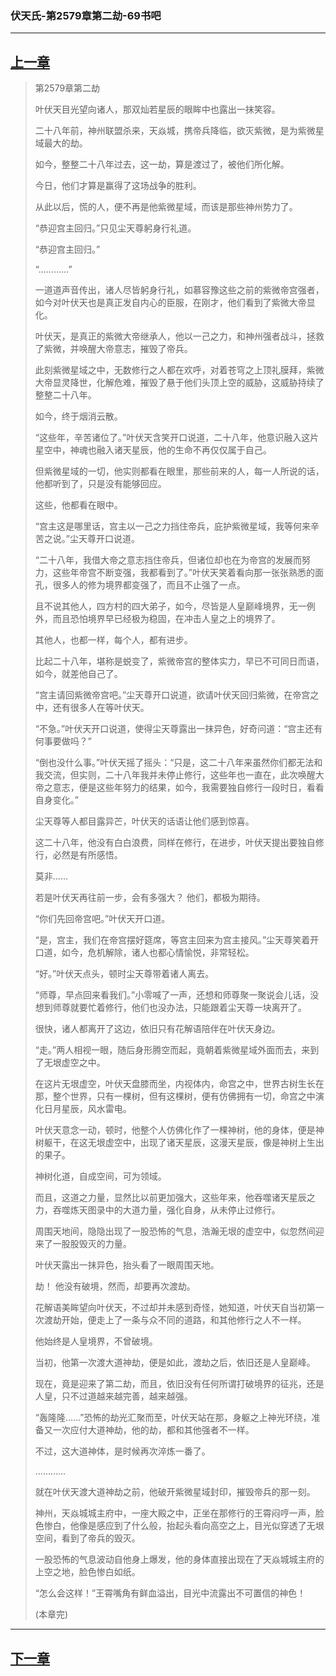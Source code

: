 ### 伏天氏-第2579章第二劫-69书吧

--------
[上一章](./71ac5da6e2a79ef8b320b37204cfe507.md)
--------


>
>
>
>第2579章第二劫
>
>叶伏天目光望向诸人，那双灿若星辰的眼眸中也露出一抹笑容。
>
>二十八年前，神州联盟杀来，天焱城，携帝兵降临，欲灭紫微，是为紫微星域最大的劫。
>
>如今，整整二十八年过去，这一劫，算是渡过了，被他们所化解。
>
>今日，他们才算是赢得了这场战争的胜利。
>
>从此以后，慌的人，便不再是他紫微星域，而该是那些神州势力了。
>
>“恭迎宫主回归。”只见尘天尊躬身行礼道。
>
>“恭迎宫主回归。”
>
>“…………”
>
>一道道声音传出，诸人尽皆躬身行礼，如慕容豫这些之前的紫微帝宫强者，如今对叶伏天也是真正发自内心的臣服，在刚才，他们看到了紫微大帝显化。
>
>叶伏天，是真正的紫微大帝继承人，他以一己之力，和神州强者战斗，拯救了紫微，并唤醒大帝意志，摧毁了帝兵。
>
>此刻紫微星域之中，无数修行之人都在欢呼，对着苍穹之上顶礼膜拜，紫微大帝显灵降世，化解危难，摧毁了悬于他们头顶上空的威胁，这威胁持续了整整二十八年。
>
>如今，终于烟消云散。
>
>“这些年，辛苦诸位了。”叶伏天含笑开口说道，二十八年，他意识融入这片星空中，神魂也融入诸天星辰，他的生命不再仅仅属于自己。
>
>但紫微星域的一切，他实则都看在眼里，那些前来的人，每一人所说的话，他都听到了，只是没有能够回应。
>
>这些，他都看在眼中。
>
>“宫主这是哪里话，宫主以一己之力挡住帝兵，庇护紫微星域，我等何来辛苦之说。”尘天尊开口说道。
>
>“二十八年，我借大帝之意志挡住帝兵，但诸位却也在为帝宫的发展而努力，这些年帝宫不断变强，我都看到了。”叶伏天笑着看向那一张张熟悉的面孔，很多人的修为境界都变强了，而且不止强了一点。
>
>且不说其他人，四方村的四大弟子，如今，尽皆是人皇巅峰境界，无一例外，而且恐怕境界早已经极为稳固，在冲击人皇之上的境界了。
>
>其他人，也都一样，每个人，都有进步。
>
>比起二十八年，堪称是蜕变了，紫微帝宫的整体实力，早已不可同日而语，如今，就差他自己了。
>
>“宫主请回紫微帝宫吧。”尘天尊开口说道，欲请叶伏天回归紫微，在帝宫之中，还有很多人在等叶伏天。
>
>“不急。”叶伏天开口说道，使得尘天尊露出一抹异色，好奇问道：“宫主还有何事要做吗？”
>
>“倒也没什么事。”叶伏天摇了摇头：“只是，这二十八年来虽然你们都无法和我交流，但实则，二十八年我并未停止修行，这些年也一直在，此次唤醒大帝之意志，便是这些年努力的结果，如今，我需要独自修行一段时日，看看自身变化。”
>
>尘天尊等人都目露异芒，叶伏天的话语让他们感到惊喜。
>
>这二十八年，他没有白白浪费，同样在修行，在进步，叶伏天提出要独自修行，必然是有所感悟。
>
>莫非……
>
>若是叶伏天再往前一步，会有多强大？
>他们，都极为期待。
>
>“你们先回帝宫吧。”叶伏天开口道。
>
>“是，宫主，我们在帝宫摆好筵席，等宫主回来为宫主接风。”尘天尊笑着开口道，如今，危机解除，诸人也都心情愉悦，非常轻松。
>
>“好。”叶伏天点头，顿时尘天尊带着诸人离去。
>
>“师尊，早点回来看我们。”小零喊了一声，还想和师尊聚一聚说会儿话，没想到师尊就要忙着修行，他们也没办法，只能跟着尘天尊一块离开了。
>
>很快，诸人都离开了这边，依旧只有花解语陪伴在叶伏天身边。
>
>“走。”两人相视一眼，随后身形腾空而起，竟朝着紫微星域外面而去，来到了无垠虚空之中。
>
>在这片无垠虚空，叶伏天盘膝而坐，内视体内，命宫之中，世界古树生长在那，整个世界，只有一棵树，但有这棵树，便有仿佛拥有一切，命宫之中演化日月星辰，风水雷电。
>
>叶伏天意念一动，顿时，他整个人仿佛化作了一棵神树，他的身体，便是神树躯干，在这无垠虚空中，出现了诸天星辰，这漫天星辰，像是神树上生出的果子。
>
>神树化道，自成空间，可为领域。
>
>而且，这道之力量，显然比以前更加强大，这些年来，他吞噬诸天星辰之力，吞噬炼天图录中的大道力量，强化自身，从未停止过修行。
>
>周围天地间，隐隐出现了一股恐怖的气息，浩瀚无垠的虚空中，似忽然间迎来了一股股毁灭的力量。
>
>叶伏天露出一抹异色，抬头看了一眼周围天地。
>
>劫！
>他没有破境，然而，却要再次渡劫。
>
>花解语美眸望向叶伏天，不过却并未感到奇怪，她知道，叶伏天自当初第一次渡劫开始，便走上了一条与众不同的道路，和其他修行之人不一样。
>
>他始终是人皇境界，不曾破境。
>
>当初，他第一次渡大道神劫，便是如此，渡劫之后，依旧还是人皇巅峰。
>
>现在，竟是迎来了第二劫，而且，依旧没有任何所谓打破境界的征兆，还是人皇，只不过道越来越完善，越来越强。
>
>“轰隆隆……”恐怖的劫光汇聚而至，叶伏天站在那，身躯之上神光环绕，准备又一次应付大道神劫，他的劫，都和其他强者不一样。
>
>不过，这大道神体，是时候再次淬炼一番了。
>
>…………
>
>就在叶伏天渡大道神劫之前，他破开紫微星域封印，摧毁帝兵的那一刻。
>
>神州，天焱城城主府中，一座大殿之中，正坐在那修行的王霄闷哼一声，脸色惨白，他像是感应到了什么般，抬起头看向高空之上，目光似穿透了无垠空间，看到了帝兵的毁灭。
>
>一股恐怖的气息波动自他身上爆发，他的身体直接出现在了天焱城城主府的上空之地，脸色惨白如纸。
>
>“怎么会这样！”王霄嘴角有鲜血溢出，目光中流露出不可置信的神色！
>
>(本章完)
>
>

--------
[下一章](./d0346490482c4f0df05f2ad2cfd383ea.md)
--------
